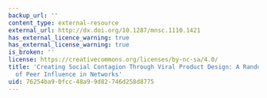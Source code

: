 ```yaml
---
backup_url: ''
content_type: external-resource
external_url: http://dx.doi.org/10.1287/mnsc.1110.1421
has_external_licence_warning: true
has_external_license_warning: true
is_broken: ''
license: https://creativecommons.org/licenses/by-nc-sa/4.0/
title: 'Creating Social Contagion Through Viral Product Design: A Randomized Trial
  of Peer Influence in Networks'
uid: 76254ba9-0fcc-48a9-9d82-746d258d8775
---
```

